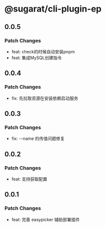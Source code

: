 # @sugarat/cli-plugin-ep

## 0.0.5

### Patch Changes

- feat: check的时候自动安装pnpm
- feat: 集成MySQL创建指令

## 0.0.4

### Patch Changes

- fix: 先拉取资源在安装依赖启动服务

## 0.0.3

### Patch Changes

- fix: --name 的传值问题修复

## 0.0.2

### Patch Changes

- feat: 支持获取配置

## 0.0.1

### Patch Changes

- feat: 完善 easypicker 辅助部署插件
